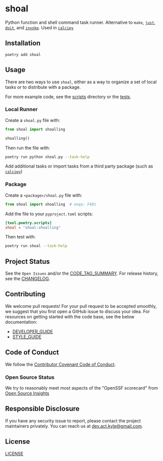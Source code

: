 # shoal

Python function and shell command task runner. Alternative to `make`, [`just`](https://github.com/casey/just), [`doit`](https://github.com/pydoit/doit), and [`invoke`](https://pypi.org/project/invoke). Used in [`calcipy`](https://pypi.org/project/calcipy)

## Installation

`poetry add shoal`

## Usage

There are two ways to use `shoal`, either as a way to organize a set of local tasks or to distribute with a package.

For more example code, see the [scripts] directory or the [tests].

### Local Runner

Create a `shoal.py` file with:

```py
from shoal import shoalling

shoalling()
```

Then run the file with:

```sh
poetry run python shoal.py --task-help
```

Add additional tasks or import tasks from a third party package (such as [`calcipy`](https://pypi.org/project/calcipy))

### Package

Create a `<package>/shoal.py` file with:

```py
from shoal import shoalling  # noqa: F401
```

Add the file to your `pyproject.toml` scripts:

```toml
[tool.poetry.scripts]
shoal = "shoal:shoalling"
```

Then test with:

```sh
poetry run shoal --task-help
```

## Project Status

See the `Open Issues` and/or the [CODE_TAG_SUMMARY]. For release history, see the [CHANGELOG].

## Contributing

We welcome pull requests! For your pull request to be accepted smoothly, we suggest that you first open a GitHub issue to discuss your idea. For resources on getting started with the code base, see the below documentation:

- [DEVELOPER_GUIDE]
- [STYLE_GUIDE]

## Code of Conduct

We follow the [Contributor Covenant Code of Conduct][contributor-covenant].

### Open Source Status

We try to reasonably meet most aspects of the "OpenSSF scorecard" from [Open Source Insights](https://deps.dev/pypi/shoal)

## Responsible Disclosure

If you have any security issue to report, please contact the project maintainers privately. You can reach us at [dev.act.kyle@gmail.com](mailto:dev.act.kyle@gmail.com).

## License

[LICENSE]

[changelog]: ./docs/CHANGELOG.md
[code_tag_summary]: ./docs/CODE_TAG_SUMMARY.md
[contributor-covenant]: https://www.contributor-covenant.org
[developer_guide]: ./docs/DEVELOPER_GUIDE.md
[license]: https://github.com/kyleking/shoal/LICENSE
[scripts]: https://github.com/kyleking/shoal/scripts
[style_guide]: ./docs/STYLE_GUIDE.md
[tests]: https://github.com/kyleking/shoal/tests
